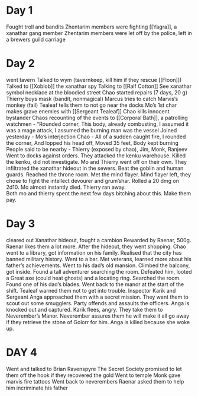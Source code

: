 # Day 1
Fought troll and bandits
Zhentarim members were fighting [[Yagra]], a xanathar gang member
Zhentarim members were let off by the police, left in a brewers guild carriage

# Day 2
went tavern
Talked to wym (tavernkeep, kill him if they rescue [[Floon]])
Talked to [[Xoblob]] the xanathar spy 
Talking to [[Ralf Cotton]] 
See xanathar symbol necklace at the bloodied street
Chao started repairs (7 days, 20 g)
Thierry buys mask (bandit, nonmagical)
Marcus tries to catch Marvis’s monkey (fail)
Tealeaf tells them to not go near the docks
Mo’s 1st char makes grave enemies with [[Sergeant Tealeaf]]
Chao kills innocent bystander
Chaos recounting of the events to [[Corporal Bath]], a patrolling watchmen - “Rounded corner, This body, already combusting, I assumed it was a mage attack, I assumed the burning man was the vessel
Joined yesterday - Mo’s interjection
Chao - All of a sudden caught fire, I rounded the corner, And lopped his head off, Moved 35 feet, Body kept burning
People said to be nearby - Thierry (exposed by chao), Jim, Monk, Ranjeev
Went to docks against orders.
They attacked the kenku warehouse. Killed the kenku, did not investigate.
Mo and Thierry went off on their own. They infiltrated the xanathar hideout in the sewers. Beat the goblin and human guards. 
Reached the throne room. Met the mind flayer. Mind flayer left, they chose to fight the intellect devourer and grum’shar. Rolled a 20 dmg on 2d10. Mo almost instantly died. Thierry ran away.  
Both mo and thierry spent the next few days bitching about this. Make them pay.

# Day 3
cleared out Xanathar hideout, fought a cambion
Rewarded by Raenar, 500g. Raenar likes them a lot more. 
After the hideout, they went shopping. Chao went to a library, got information on his family. Realised that the city has banned military history. Went to a bar. Met veterans, learned more about his father’s achievements. Went to his dad’s old mansion. Climbed the balcony, got inside. Found a tall adventurer searching the room. Defeated him, looted a Great axe (could heat ghosts) and a locating ring. Searched the room. Found one of his dad’s blades. 
Went back to the manor at the start of the shift. Tealeaf warned them not to get into trouble.
Inspector Karik and Sergeant Anga approached them with a secret mission. They want them to scout out some smugglers. Party offends and assaults the officers. Anga is knocked out and captured. Karik flees, angry. They take them to Neverember’s Manor.
Neverember assures them he will make it all go away if they retrieve the stone of Golorr for him. Anga is killed because she woke up. 
 
# DAY 4 
Went and talked to Brian Ravenspyre
The Secret Society promised to let them off the hook if they recovered the gold
Went to temple
Monk gave marvis fire tattoos 
Went back to neverembers
Raenar asked them to help him incriminate his father